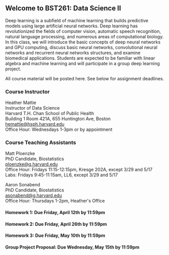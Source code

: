 ## Welcome to BST261: Data Science II

Deep learning is a subfield of machine learning that builds predictive models using large artificial neural networks. Deep learning has revolutionized the fields of computer vision, automatic speech recognition, natural language processing, and numerous areas of computational biology. In this class, we will introduce the basic concepts of deep neural networks and GPU computing, discuss basic neural networks, convolutional neural networks and recurrent neural networks structures, and examine biomedical applications. Students are expected to be familiar with linear algebra and machine learning and will participate in a group deep learning project.

All course material will be posted here. See below for assignment deadlines.

### Course Instructor
Heather Mattie  
Instructor of Data Science  
Harvard T.H. Chan School of Public Health  
Building 1 Room 421A, 655 Huntington Ave, Boston   
hemattie@hsph.harvard.edu  
Office Hour: Wednesdays 1-3pm or by appointment

### Course Teaching Assistants
Matt Ploenzke  
PhD Candidate, Biostatistics  
ploenzke@g.harvard.edu  
Office Hour: Fridays 11:15-12:15pm, Kresge 202A, except 3/29 and 5/17  
Labs: Fridays 9:45-11:15am, LL6, except 3/29 and 5/17


Aaron Sonabend  
PhD Candidate, Biostatistics  
asonabend@g.harvard.edu  
Office Hour: Thursdays 1-2pm, Heather's Office  


#### Homework 1: Due Friday, April 12th by 11:59pm

#### Homework 2: Due Friday, April 26th by 11:59pm

#### Homework 3: Due Friday, May 10th by 11:59pm

#### Group Project Proposal: Due Wednesday, May 15th by 11:59pm

